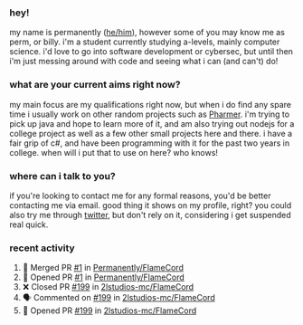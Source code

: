 ### hey!
my name is permanently ([he/him](https://pronoun.is/he)), however some of you may know me as perm, or billy. i'm a student currently studying a-levels, mainly computer science. i'd love to go into software development or cybersec, but until then i'm just messing around with code and seeing what i can (and can't) do!

### what are your current aims right now?
my main focus are my qualifications right now, but when i do find any spare time i usually work on other random projects such as [Pharmer](https://github.com/Permanently/Pharmer). i'm trying to pick up java and hope to learn more of it, and am also trying out nodejs for a college project as well as a few other small projects here and there. i have a fair grip of c#, and have been programming with it for the past two years in college. when will i put that to use on here? who knows!

### where can i talk to you?
if you're looking to contact me for any formal reasons, you'd be better contacting me via email. good thing it shows on my profile, right? you could also try me through [twitter](https://twitter.com/permanentlay), but don't rely on it, considering i get suspended real quick.

### recent activity
<!--START_SECTION:activity-->
1. 🎉 Merged PR [#1](https://github.com/Permanently/FlameCord/pull/1) in [Permanently/FlameCord](https://github.com/Permanently/FlameCord)
2. 💪 Opened PR [#1](https://github.com/Permanently/FlameCord/pull/1) in [Permanently/FlameCord](https://github.com/Permanently/FlameCord)
3. ❌ Closed PR [#199](https://github.com/2lstudios-mc/FlameCord/pull/199) in [2lstudios-mc/FlameCord](https://github.com/2lstudios-mc/FlameCord)
4. 🗣 Commented on [#199](https://github.com/2lstudios-mc/FlameCord/issues/199) in [2lstudios-mc/FlameCord](https://github.com/2lstudios-mc/FlameCord)
5. 💪 Opened PR [#199](https://github.com/2lstudios-mc/FlameCord/pull/199) in [2lstudios-mc/FlameCord](https://github.com/2lstudios-mc/FlameCord)
<!--END_SECTION:activity-->

